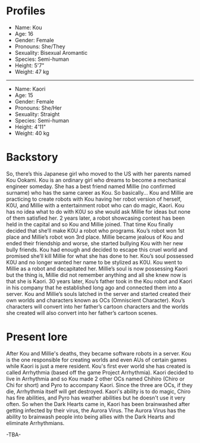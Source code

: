 # Profiles

- Name: Kou
- Age: 16
- Gender: Female
- Pronouns: She/They
- Sexuality: Bisexual Aromantic
- Species: Semi-human
- Height: 5'7"
- Weight: 47 kg

---------------------------------------

- Name: Kaori
- Age: 15
- Gender: Female
- Pronouns: She/Her
- Sexuality: Straight
- Species: Semi-human
- Height: 4'11"
- Weight: 40 kg

# Backstory

So, there’s this Japanese girl who moved to the US with her parents named Kou Ookami. 
Kou is an ordinary girl who dreams to become a mechanical engineer someday. 
She has a best friend named Millie (no confirmed surname) who has the same career as Kou. 
So basically... Kou and Millie are practicing to create robots with Kou having her robot version of herself, K0U, and Millie with a entertainment robot who can do magic, Kaori. 
Kou has no idea what to do with K0U so she would ask Millie for ideas but none of them satisfied her. 
2 years later, a robot showcasing contest has been held in the capital and so Kou and Millie joined. 
That time Kou finally decided that she’ll make K0U a robot who programs. Kou’s robot won 1st place and Millie’s robot won 3rd place. 
Millie became jealous of Kou and ended their friendship and worse, she started bullying Kou with her new bully friends. 
Kou had enough and decided to escape this cruel world and promised she’ll kill Millie for what she has done to her. 
Kou’s soul possessed K0U and no longer wanted her name to be stylized as K0U. Kou went to Millie as a robot and decapitated her. 
Millie’s soul is now possessing Kaori but the thing is, Millie did not remember anything and all she knew now is that she is Kaori. 
30 years later, Kou’s father took in the Kou robot and Kaori in his company that he established long ago and connected them into a server. 
Kou and Millie’s souls latched in the server and started created their own worlds and characters known as OCs (Omniscient Character). 
Kou’s characters will convert into her father’s cartoon characters and the worlds she created will also convert into her father’s cartoon scenes.

# Present lore

After Kou and Millie's deaths, they became software robots in a server.
Kou is the one responsible for creating worlds and even AUs of certain games while Kaori is just a mere resident.
Kou's first ever world she has created is called Arrhythmia (based off the game Project Arrhythmia).
Kaori decided to live in Arrhythmia and so Kou made 2 other OCs named Chihiro (Chiro or Chi for short) and Pyro to accompany Kaori.
Since the three are OCs, if they die, Arrhythmia itself will get destroyed.
Kaori's ability is to do magic, Chiro has fire abilities, and Pyro has weather abilities but he doesn't use it very often.
So when the Dark Hearts came in, Kaori has been brainwashed after getting infected by their virus, the Aurora Virus.
The Aurora Virus has the ability to brainwash people into being allies with the Dark Hearts and eliminate Arrhythmians.

-TBA-
